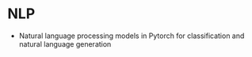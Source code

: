 # NLP
- Natural language processing models in Pytorch for classification and natural language generation

